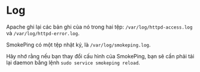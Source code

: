 # Log

Apache ghi lại các bản ghi của nó trong hai tệp: `/var/log/httpd-access.log` và `/var/log/httpd-error.log`. 

SmokePing có một tệp nhật ký, là `/var/log/smokeping.log`. 

Hãy nhớ rằng nếu bạn thay đổi cấu hình của SmokePing, bạn sẽ cần phải tải lại daemon bằng lệnh `sudo service smokeping reload`.